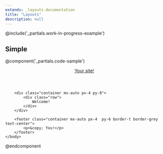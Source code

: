 ```yaml
---
extends: _layouts.documentation
title: "Layouts"
description: null
---
```


@include('_partials.work-in-progress-example')

## Simple

@component('_partials.code-sample')
<!doctype html>
<html>
    <head>
        <title>Your page!</title>
        <link href="https://cdn.jsdelivr.net/npm/tailwindcss/dist/tailwind.min.css" rel="stylesheet">
    </head>
    <body class="pb-12">
        <header class="container mx-auto px-4 py-6 border-b border-grey">
            <a href="/" class="font-bold">Your site!</a>
        </header>

        <div class="container mx-auto px-4 py-8">
            <div class="row">
                Welcome!
            </div>
        </div>

        <footer class="container mx-auto px-4  py-6 border-t border-grey text-center">
            <p>&copy; You!</p>
        </footer>
    </body>
</html>
@endcomponent
